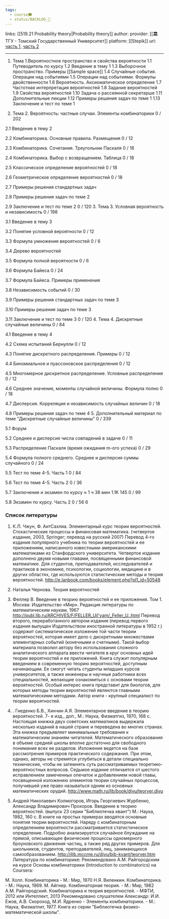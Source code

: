 ```yaml
---
tags:
  - course🎓
  - status/BACKLOG_🌰
---
```

links: [[519.21  Probability theory|Probability theory]]
author: 
provider: [[🏛ТГУ - Томский Государственный Университет]]
platform: [[Stepik]]
url: [часть 1](https://stepik.org/course/2911), [часть 2](https://stepik.org/course/3209/promo)

---

1. Тема 1.Вероятностное пространство и свойства вероятности
1.1 Путеводитель по курсу
1.2 Введение в тему 1
1.3 Выборочное пространство. Примеры [[Sample space]]
1.4 Случайные события. Операции над событиями
1.5 Операции над событиями. Формулы двойственности
1.6 Вероятность. Аксиоматическое определение
1.7 Частотная интерпретация вероятностей
1.8 Задание вероятностей
1.9 Свойства вероятностей
1.10 Задача о рассеянной секретарше
1.11 Дополнительные лекции
1.12 Примеры решения задач по теме 1
1.13 Заключение и тест по теме 1



2. Тема 2. Вероятность: частные случаи. Элементы комбинаторики
0
/
202
 
 
2.1 Введение в тему 2
 
2.2 Комбинаторика. Основные правила. Размещения
0 / 12
 
2.3 Комбинаторика. Сочетания. Треугольник Паскаля
0 / 16
 
2.4 Комбинаторика. Выбор с возвращением. Таблица
0 / 18
 
2.5 Классическое определение вероятностей
0 / 18
 
2.6 Геометрическое определение вероятностей
0 / 18
 
2.7 Примеры решения стандартных задач
 
2.8 Примеры решения задач по теме 2
 
2.9 Заключение и тест по теме 2
0 / 120
3. Тема 3. Условная вероятность и независимость
0
/
198
 
 
3.1 Введение в тему 3
 
3.2 Понятие условной вероятности
0 / 12
 
3.3 Формула умножения вероятностей
0 / 6
 
3.4 Дерево вероятностей
 
3.5 Формула полной вероятности
0 / 6
 
3.6 Формула Байеса
0 / 24
 
3.7 Формула Байеса. Примеры применения
 
3.8 Независимость событий
0 / 30
 
3.9 Примеры решения стандартных задач по теме 3
 
3.10 Примеры решения задач по теме 3
 
3.11 Заключение и тест по теме 3
0 / 120
4. Тема 4. Дискретные случайные величины
0
/
84
 
 
4.1 Введение в тему 4
 
4.2 Схема испытаний Бернулли
0 / 12
 
4.3 Понятие дискретного распределения. Примеры
0 / 12
 
4.4 Биномиальное и пуассоновское распределения
0 / 12
 
4.5 Многомерное дискретное распределение. Условные распределения
0 / 12
 
4.6 Среднее значение, моменты случайной величины. Формула полно
0 / 18
 
4.7 Дисперсия. Корреляция и независимость случайных величин
0 / 18
 
4.8 Примеры решения задач по теме 4
5. Дополнительный материал по теме "Дискретные случайные величины"
0
/
339
 
 
5.1 Форум
 
5.2 Среднее и дисперсия числа совпадений в задаче
0 / 11
 
5.3 Распределение Паскаля (время ожидания m-ого успеха)
0 / 29
 
5.4 Формула полного среднего. Среднее и дисперсия суммы случайного
0 / 24
 
5.5 Тест по теме 4-5. Часть 1
0 / 84
 
5.6 Тест по теме 4-5. Часть 2
0 / 36
 
5.7 Заключение и экзамен по курсу
≈ 1 ч 38 мин
1.1K
145
0 / 99
 
5.8 Экзамен по курсу. Часть 2
0 / 56
6


### Список литературы
1. К.Л. Чжун, Ф. АитСахлиа. Элементарный курс теории вероятностей. Стохастические процессы и финансовая математика. (четвертое издание, 2003, Springer; перевод на русский 2007)
Перевод 4-го издания популярного учебника по теории вероятностей и ее приложениям, написанного известными американскими математиками из Станфордского университета. Четвертое издание дополнено двумя новыми главами, посвященными финансовой математике. Для студентов, преподавателей, исследователей и практиков в экономике, психологии, социологии, медицине и в других областях, где используются статистические методы и теория вероятностей.
http://e.lanbook.com/books/element.php?pl1_id=50548
 
2. Наталья Чернова. Теория вероятностей
3. Феллер В. Введение в теорию вероятностей и ее приложения. Том 1. Москва:
Издательство «Мир». Редакция литературы по математическим наукам, 1967
http://publ.lib.ru/ARCHIVES/F/FELLER_Uil'yam/_Feller_U..html
Перевод второго, переработанного автором издания (перевод первого издания выпущен Издательством иностранной литературы в 1952 г.) содержит систематическое изложение той части теории вероятностей, которая имеет дело с дискретными множествами элементарных событий (конечными и счетными). Такой выбор материала позволил автору без использования сложного аналитического аппарата ввести читателя в круг основных идей теории вероятностей и ее приложений.
Книга служит популярным введением в современную теорию вероятностей, доступным начинающим. Ее смогут читать студенты младших курсов университетов, а также инженеры и научные работники всех специальностей, желающие ознакомиться с основами теории вероятностей.
Особый интерес книга представит для биологов, для которых методы теории
 вероятностей являются главными математическими методами.
Автор книги - крупный специалист по теории вероятностей.

4. . Гнеденко Б.В., Хинчин А.Я. Элементарное введение в теорию вероятностей. 7-
е изд., доп., М.: Наука, Физматгиз, 1970, 168 с.
Настоящая книжка двух советских математиков выдержала несколько изданий в нашей стране и переведена во многих странах. Эта книжка предъявляет минимальные требования к математическим знаниям читателей. Математического образования в объеме средней школы вполне достаточно для свободного понимания всех ее разделов. Изложение ведется на базе рассмотрения примеров практического содержания. При этом, однако, авторы не стремятся углубиться в детали специально технические, чтобы не затемнять суть рассматриваемых теоретико-вероятностных вопросов.
Седьмое издание отличается от шестого исправлением замеченных опечаток и добавлением новой главы, посвященной изложению элементов теории
случайных процессов, получившей уже право называться одним из основных математических орудий.
http://www.math.ru/lib/book/djvu/teorver.djvu
5. Андрей Николаевич Колмогоров, Игорь Георгиевич Журбенко, Александр Владимирович Прохоров. Введение в теорию вероятностей. (выпуск 23 серии "Библиотечка квант") М.: Наука, 1982, 160 с.
В книге на простых примерах вводятся основные понятия теории вероятностей. Наряду с комбинаторным определением вероятности рассматривается статистическое определение. Подробно анализируется случайное блуждание на прямой, описывающее физические процессы одномерного броуновского движения частиц, а также ряд других примеров.
Для школьников, студентов, преподавателей, лиц, занимающихся самообразованием.
http://ilib.mccme.ru/djvu/bib-kvant/teorver.htm
Литература по комбинаторике:
Рекомендовано А.М. Райгородским на курсе Основы комбинаторики (Introduction to combinatorics) на Сoursera:
  
М. Холл. Комбинаторика - М.: Мир, 1970
Н.Я. Виленкин. Комбинаторика. - М.: Наука, 1969.
М. Айгнер. Комбинаторная теория. - М.: Мир, 1982
А.М. Райгородский. Комбинаторика и теория вероятностей. - МФТИ, 2012 или Интеллект, 2013
Рекомендовано слушателем Александр:
И.И. Ежов, А.В. Скороход, М.И. Ядренко - Элементы комбинаторики. - М.: Наука, Физматлит, 1977.
Книга из серии "Библиотечка физико-математической школы".

